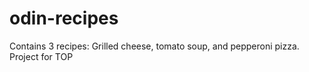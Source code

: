 # odin-recipes

Contains 3 recipes: Grilled cheese, tomato soup, and pepperoni pizza. Project for TOP